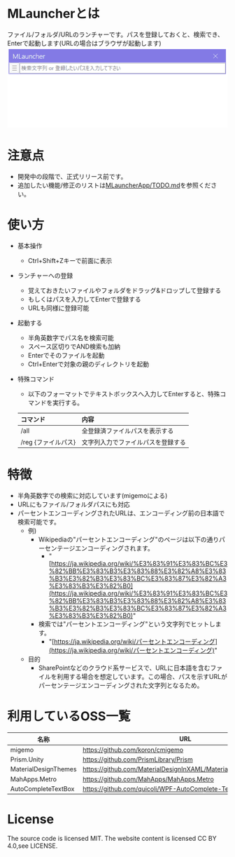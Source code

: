 # MLauncherとは
ファイル/フォルダ/URLのランチャーです。パスを登録しておくと、検索でき、Enterで起動します(URLの場合はブラウザが起動します)
![](Document/demo_search.gif)

# 注意点
- 開発中の段階で、正式リリース前です。
- 追加したい機能/修正のリストは[MLauncherApp/TODO.md](MLauncherApp/TODO.md)を参照ください。

# 使い方
- 基本操作
    - Ctrl+Shift+Zキーで前面に表示
- ランチャーへの登録
	- 覚えておきたいファイルやフォルダをドラッグ&ドロップして登録する
	- もしくはパスを入力してEnterで登録する
	- URLも同様に登録可能
- 起動する
    - 半角英数字でパス名を検索可能
	- スペース区切りでAND検索も加納
	- Enterでそのファイルを起動
	- Ctrl+Enterで対象の親のディレクトリを起動
- 特殊コマンド
    - 以下のフォーマットでテキストボックスへ入力してEnterすると、特殊コマンドを実行する。

	|コマンド|内容|
	|---|---|
	|/all|全登録済ファイルパスを表示する|
	|/reg {ファイルパス}|文字列入力でファイルパスを登録する|

# 特徴
- 半角英数字での検索に対応しています(migemoによる)
- URLにもファイル/フォルダパスにも対応
- パーセントエンコーディングされたURLは、エンコーディング前の日本語で検索可能です。
	- 例)
    	- Wikipediaの"パーセントエンコーディング"のページは以下の通りパーセンテージエンコーディングされます。
        	- "[https://ja.wikipedia.org/wiki/%E3%83%91%E3%83%BC%E3%82%BB%E3%83%B3%E3%83%88%E3%82%A8%E3%83%B3%E3%82%B3%E3%83%BC%E3%83%87%E3%82%A3%E3%83%B3%E3%82%B0](https://ja.wikipedia.org/wiki/%E3%83%91%E3%83%BC%E3%82%BB%E3%83%B3%E3%83%88%E3%82%A8%E3%83%B3%E3%82%B3%E3%83%BC%E3%83%87%E3%82%A3%E3%83%B3%E3%82%B0)"
		- 検索では"パーセントエンコーディング"という文字列でヒットします。
    		- "[https://ja.wikipedia.org/wiki/パーセントエンコーディング](https://ja.wikipedia.org/wiki/パーセントエンコーディング)"
	- 目的
    	- SharePointなどのクラウド系サービスで、URLに日本語を含むファイルを利用する場合を想定しています。この場合、パスを示すURLがパーセンテージエンコーディングされた文字列となるため。

# 利用しているOSS一覧
| 名称 | URL |
| --- | --- |
| migemo | https://github.com/koron/cmigemo |
| Prism.Unity | https://github.com/PrismLibrary/Prism |
| MaterialDesignThemes | https://github.com/MaterialDesignInXAML/MaterialDesignInXamlToolkit|
| MahApps.Metro | https://github.com/MahApps/MahApps.Metro |
| AutoCompleteTextBox | https://github.com/quicoli/WPF-AutoComplete-TextBox |



# License
The source code is licensed MIT. The website content is licensed CC BY 4.0,see LICENSE.